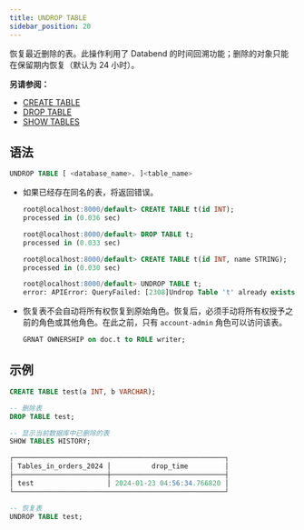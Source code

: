 ```yaml
---
title: UNDROP TABLE
sidebar_position: 20
---
```


恢复最近删除的表。此操作利用了 Databend 的时间回溯功能；删除的对象只能在保留期内恢复（默认为 24 小时）。

**另请参阅：**
- [CREATE TABLE](./10-ddl-create-table.md)
- [DROP TABLE](./20-ddl-drop-table.md)
- [SHOW TABLES](show-tables.md)

## 语法

```sql
UNDROP TABLE [ <database_name>. ]<table_name>
```

- 如果已经存在同名的表，将返回错误。

    ```sql title='示例：'
    root@localhost:8000/default> CREATE TABLE t(id INT);
    processed in (0.036 sec)

    root@localhost:8000/default> DROP TABLE t;
    processed in (0.033 sec)

    root@localhost:8000/default> CREATE TABLE t(id INT, name STRING);
    processed in (0.030 sec)

    root@localhost:8000/default> UNDROP TABLE t;
    error: APIError: QueryFailed: [2308]Undrop Table 't' already exists
    ```

- 恢复表不会自动将所有权恢复到原始角色。恢复后，必须手动将所有权授予之前的角色或其他角色。在此之前，只有 `account-admin` 角色可以访问该表。

    ```sql title='示例：'
    GRNAT OWNERSHIP on doc.t to ROLE writer;
    ```

## 示例

```sql
CREATE TABLE test(a INT, b VARCHAR);

-- 删除表
DROP TABLE test;

-- 显示当前数据库中已删除的表
SHOW TABLES HISTORY;

┌────────────────────────────────────────────────────┐
│ Tables_in_orders_2024 │          drop_time         │
├───────────────────────┼────────────────────────────┤
│ test                  │ 2024-01-23 04:56:34.766820 │
└────────────────────────────────────────────────────┘

-- 恢复表
UNDROP TABLE test;
```